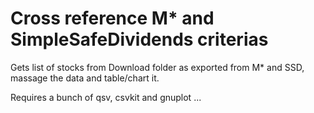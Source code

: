 # Cross reference M* and SimpleSafeDividends criterias

Gets list of stocks from Download folder as exported from M* and SSD, massage the data and table/chart it.

Requires a bunch of qsv, csvkit and gnuplot ...

